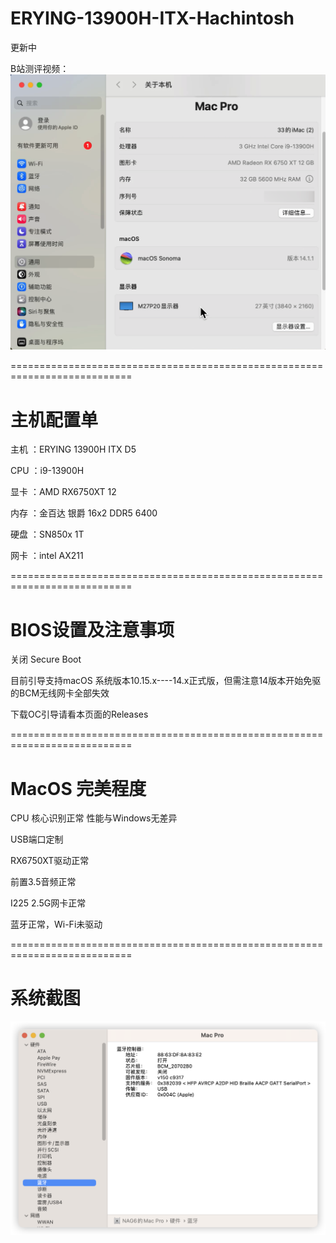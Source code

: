# ERYING-13900H-ITX-Hachintosh

更新中

B站测评视频：
![](https://github.com/Xmingbai/ERYING-13900H-ITX-Hachintosh/blob/main/About.png)

===========================================================================
# 主机配置单
主机 ：ERYING 13900H ITX D5

CPU ：i9-13900H

显卡 ：AMD RX6750XT 12

内存 ：金百达 银爵 16x2 DDR5 6400

硬盘 ：SN850x 1T

网卡 ：intel AX211

===========================================================================
# BIOS设置及注意事项

关闭 Secure Boot

目前引导支持macOS 系统版本10.15.x----14.x正式版，但需注意14版本开始免驱的BCM无线网卡全部失效

下载OC引导请看本页面的Releases

===========================================================================

# MacOS 完美程度

CPU 核心识别正常  性能与Windows无差异

USB端口定制

RX6750XT驱动正常

前置3.5音频正常

I225 2.5G网卡正常

蓝牙正常，Wi-Fi未驱动

===========================================================================

# 系统截图

![](https://github.com/Xmingbai/Minisforum-NAG6-Hackintosh/blob/main/BT.png)


